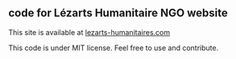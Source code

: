 ## code for Lézarts Humanitaire NGO website

This site is available at [lezarts-humanitaires.com](http://lezarts-humanitaires.com)

This code is under MIT license. Feel free to use and contribute.
